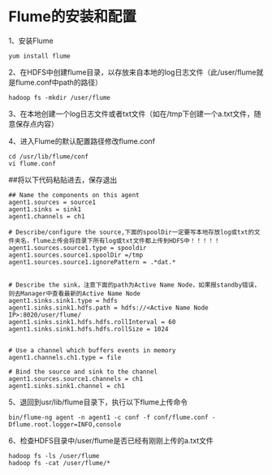 # Flume的安装和配置

1、安装Flume
```
yum install flume
```
    
2、在HDFS中创建flume目录，以存放来自本地的log日志文件（此/user/flume就是flume.conf中path的路径）
```
hadoop fs -mkdir /user/flume
```
    
3、在本地创建一个log日志文件或者txt文件（如在/tmp下创建一个a.txt文件，随意保存点内容）
    
4、进入Flume的默认配置路径修改flume.conf
```
cd /usr/lib/flume/conf
vi flume.conf
```
    
     
##将以下代码粘贴进去，保存退出
```
## Name the components on this agent
agent1.sources = source1
agent1.sinks = sink1
agent1.channels = ch1

# Describe/configure the source,下面的spoolDir一定要写本地存放log或txt的文件夹名，flume上传会将目录下所有log或txt文件都上传到HDFS中！！！！！
agent1.sources.source1.type = spooldir
agent1.sources.source1.spoolDir =/tmp
agent1.sources.source1.ignorePattern = .*dat.*


# Describe the sink，注意下面的path为Active Name Node，如果报standby错误，则去Manager中查看最新的Active Name Node
agent1.sinks.sink1.type = hdfs
agent1.sinks.sink1.hdfs.path = hdfs://<Active Name Node IP>:8020/user/flume/
agent1.sinks.sink1.hdfs.hdfs.rollInterval = 60
agent1.sinks.sink1.hdfs.hdfs.rollSize = 1024


# Use a channel which buffers events in memory
agent1.channels.ch1.type = file

# Bind the source and sink to the channel
agent1.sources.source1.channels = ch1
agent1.sinks.sink1.channel = ch1
```


5、退回到usr/lib/flume目录下，执行以下flume上传命令

```
bin/flume-ng agent -n agent1 -c conf -f conf/flume.conf -Dflume.root.logger=INFO,console
```

6、检查HDFS目录中/user/flume是否已经有刚刚上传的a.txt文件
```
hadoop fs -ls /user/flume
hadoop fs -cat /user/flume/*
```

